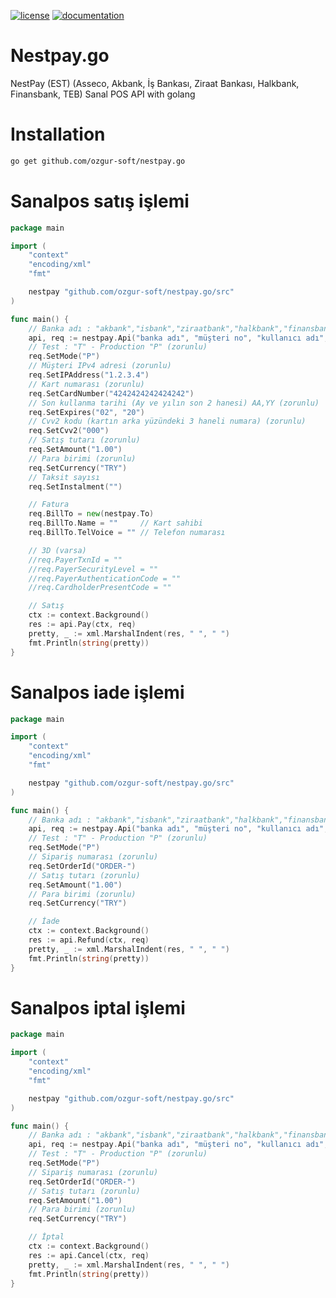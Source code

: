 [![license](https://img.shields.io/:license-mit-blue.svg)](https://github.com/ozgur-soft/nestpay.go/blob/master/LICENSE.md)
[![documentation](https://pkg.go.dev/badge/github.com/ozgur-soft/nestpay.go)](https://pkg.go.dev/github.com/ozgur-soft/nestpay.go/src)

# Nestpay.go
NestPay (EST) (Asseco, Akbank, İş Bankası, Ziraat Bankası, Halkbank, Finansbank, TEB) Sanal POS API with golang

# Installation
```bash
go get github.com/ozgur-soft/nestpay.go
```

# Sanalpos satış işlemi
```go
package main

import (
	"context"
	"encoding/xml"
	"fmt"

	nestpay "github.com/ozgur-soft/nestpay.go/src"
)

func main() {
	// Banka adı : "akbank","isbank","ziraatbank","halkbank","finansbank","teb"
	api, req := nestpay.Api("banka adı", "müşteri no", "kullanıcı adı", "şifre")
	// Test : "T" - Production "P" (zorunlu)
	req.SetMode("P")
	// Müşteri IPv4 adresi (zorunlu)
	req.SetIPAddress("1.2.3.4")
	// Kart numarası (zorunlu)
	req.SetCardNumber("4242424242424242")
	// Son kullanma tarihi (Ay ve yılın son 2 hanesi) AA,YY (zorunlu)
	req.SetExpires("02", "20")
	// Cvv2 kodu (kartın arka yüzündeki 3 haneli numara) (zorunlu)
	req.SetCvv2("000")
	// Satış tutarı (zorunlu)
	req.SetAmount("1.00")
	// Para birimi (zorunlu)
	req.SetCurrency("TRY")
	// Taksit sayısı
	req.SetInstalment("")

	// Fatura
	req.BillTo = new(nestpay.To)
	req.BillTo.Name = ""     // Kart sahibi
	req.BillTo.TelVoice = "" // Telefon numarası

	// 3D (varsa)
	//req.PayerTxnId = ""
	//req.PayerSecurityLevel = ""
	//req.PayerAuthenticationCode = ""
	//req.CardholderPresentCode = ""

	// Satış
	ctx := context.Background()
	res := api.Pay(ctx, req)
	pretty, _ := xml.MarshalIndent(res, " ", " ")
	fmt.Println(string(pretty))
}
```

# Sanalpos iade işlemi
```go
package main

import (
	"context"
	"encoding/xml"
	"fmt"

	nestpay "github.com/ozgur-soft/nestpay.go/src"
)

func main() {
	// Banka adı : "akbank","isbank","ziraatbank","halkbank","finansbank","teb"
	api, req := nestpay.Api("banka adı", "müşteri no", "kullanıcı adı", "şifre")
	// Test : "T" - Production "P" (zorunlu)
	req.SetMode("P")
	// Sipariş numarası (zorunlu)
	req.SetOrderId("ORDER-")
	// Satış tutarı (zorunlu)
	req.SetAmount("1.00")
	// Para birimi (zorunlu)
	req.SetCurrency("TRY")

	// İade
	ctx := context.Background()
	res := api.Refund(ctx, req)
	pretty, _ := xml.MarshalIndent(res, " ", " ")
	fmt.Println(string(pretty))
}
```

# Sanalpos iptal işlemi
```go
package main

import (
	"context"
	"encoding/xml"
	"fmt"

	nestpay "github.com/ozgur-soft/nestpay.go/src"
)

func main() {
	// Banka adı : "akbank","isbank","ziraatbank","halkbank","finansbank","teb"
	api, req := nestpay.Api("banka adı", "müşteri no", "kullanıcı adı", "şifre")
	// Test : "T" - Production "P" (zorunlu)
	req.SetMode("P")
	// Sipariş numarası (zorunlu)
	req.SetOrderId("ORDER-")
	// Satış tutarı (zorunlu)
	req.SetAmount("1.00")
	// Para birimi (zorunlu)
	req.SetCurrency("TRY")

	// İptal
	ctx := context.Background()
	res := api.Cancel(ctx, req)
	pretty, _ := xml.MarshalIndent(res, " ", " ")
	fmt.Println(string(pretty))
}
```
